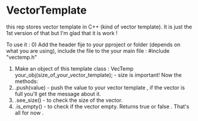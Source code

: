 # VectorTemplate
this rep stores vector template in C++ (kind of vector template). It is just the 1st version of that but I'm glad that it is work !

To use it :
0) Add the header fije to your pproject or folder (depends on what you are using), include the file to the your main file : #include "vectemp.h"
1) Make an object of this template class : VecTemp<YOUR DATATYPE> your_obj(size_of_your_vector_template); - size is important!
Now the methods:
1) .push(value) - push the value to your vector template , if the vector is full you'll get the message about it.
2) .see_size() - to check the size of the vector.
3) .is_empty() - to check if the vector empty. Returns true or false .
That's all for now .
